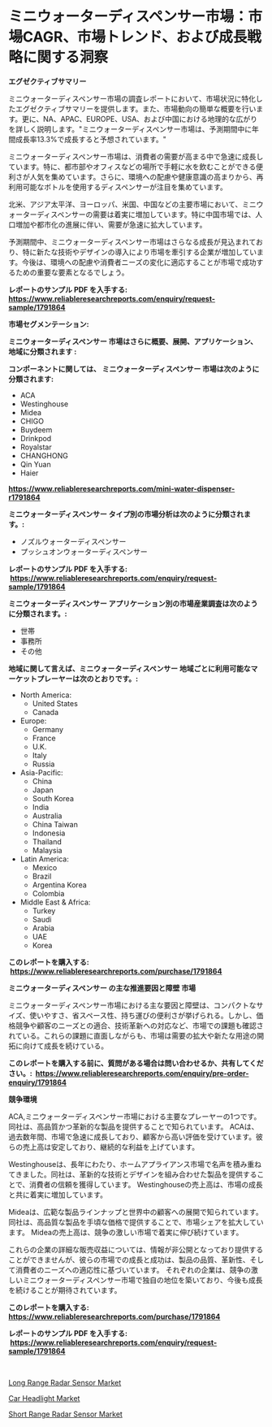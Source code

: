 <p><h1>ミニウォーターディスペンサー市場：市場CAGR、市場トレンド、および成長戦略に関する洞察</h1></p><p><strong>エグゼクティブサマリー</strong></p>
<p><p>ミニウォーターディスペンサー市場の調査レポートにおいて、市場状況に特化したエグゼクティブサマリーを提供します。また、市場動向の簡単な概要を行います。更に、NA、APAC、EUROPE、USA、および中国における地理的な広がりを詳しく説明します。"ミニウォーターディスペンサー市場は、予測期間中に年間成長率13.3%で成長すると予想されています。"</p><p>ミニウォーターディスペンサー市場は、消費者の需要が高まる中で急速に成長しています。特に、都市部やオフィスなどの場所で手軽に水を飲むことができる便利さが人気を集めています。さらに、環境への配慮や健康意識の高まりから、再利用可能なボトルを使用するディスペンサーが注目を集めています。</p><p>北米、アジア太平洋、ヨーロッパ、米国、中国などの主要市場において、ミニウォーターディスペンサーの需要は着実に増加しています。特に中国市場では、人口増加や都市化の進展に伴い、需要が急速に拡大しています。</p><p>予測期間中、ミニウォーターディスペンサー市場はさらなる成長が見込まれており、特に新たな技術やデザインの導入により市場を牽引する企業が増加しています。今後は、環境への配慮や消費者ニーズの変化に適応することが市場で成功するための重要な要素となるでしょう。</p></p>
<p><strong>レポートのサンプル PDF を入手する: <a href="https://www.reliableresearchreports.com/enquiry/request-sample/1791864">https://www.reliableresearchreports.com/enquiry/request-sample/1791864</a></strong></p>
<p><strong>市場セグメンテーション:</strong></p>
<p><strong> ミニウォーターディスペンサー 市場はさらに概要、展開、アプリケーション、地域に分類されます :</strong></p>
<p><strong>コンポーネントに関しては、 ミニウォーターディスペンサー 市場は次のように分類されます: &nbsp;</strong></p>
<p><ul><li>ACA</li><li>Westinghouse</li><li>Midea</li><li>CHIGO</li><li>Buydeem</li><li>Drinkpod</li><li>Royalstar</li><li>CHANGHONG</li><li>Qin Yuan</li><li>Haier</li></ul></p>
<p><strong><a href="https://www.reliableresearchreports.com/mini-water-dispenser-r1791864">https://www.reliableresearchreports.com/mini-water-dispenser-r1791864</a></strong></p>
<p><strong> ミニウォーターディスペンサー タイプ別の市場分析は次のように分類されます。:</strong></p>
<p><ul><li>ノズルウォーターディスペンサー</li><li>プッシュオンウォーターディスペンサー</li></ul></p>
<p><strong>レポートのサンプル PDF を入手する: &nbsp;<a href="https://www.reliableresearchreports.com/enquiry/request-sample/1791864">https://www.reliableresearchreports.com/enquiry/request-sample/1791864</a></strong></p>
<p><strong> ミニウォーターディスペンサー アプリケーション別の市場産業調査は次のように分類されます。:</strong></p>
<p><ul><li>世帯</li><li>事務所</li><li>その他</li></ul></p>
<p><strong>地域に関して言えば、ミニウォーターディスペンサー 地域ごとに利用可能なマーケットプレーヤーは次のとおりです。:</strong></p>
<p><ul>
    <li>
        North America:
        <ul>
            <li>United States</li>
            <li>Canada</li>
        </ul>
    </li>
    <li>
        Europe:
        <ul>
            <li>Germany</li>
            <li>France</li>
            <li>U.K.</li>
            <li>Italy</li>
            <li>Russia</li>
        </ul>
    </li>
    <li>
        Asia-Pacific:
        <ul>
            <li>China</li>
            <li>Japan</li>
            <li>South Korea</li>
            <li>India</li>
            <li>Australia</li>
            <li>China Taiwan</li>
            <li>Indonesia</li>
            <li>Thailand</li>
            <li>Malaysia</li>
        </ul>
    </li>
    <li>
        Latin America:
        <ul>
            <li>Mexico</li>
            <li>Brazil</li>
            <li>Argentina Korea</li>
            <li>Colombia</li>
        </ul>
    </li>
    <li>
        Middle East & Africa:
        <ul>
            <li>Turkey</li>
            <li>Saudi</li>
            <li>Arabia</li>
            <li>UAE</li>
            <li>Korea</li>
        </ul>
    </li>
    </ul></p>
<p><strong>このレポートを購入する: &nbsp;<a href="https://www.reliableresearchreports.com/purchase/1791864">https://www.reliableresearchreports.com/purchase/1791864</a></strong></p>
<p><strong>ミニウォーターディスペンサー の主な推進要因と障壁 市場</strong></p>
<p><p>ミニウォーターディスペンサー市場における主な要因と障壁は、コンパクトなサイズ、使いやすさ、省スペース性、持ち運びの便利さが挙げられる。しかし、価格競争や顧客のニーズとの適合、技術革新への対応など、市場での課題も確認されている。これらの課題に直面しながらも、市場は需要の拡大や新たな用途の開拓に向けて成長を続けている。</p></p>
<p><strong>このレポートを購入する前に、質問がある場合は問い合わせるか、共有してください。:&nbsp; <a href="https://www.reliableresearchreports.com/enquiry/pre-order-enquiry/1791864">https://www.reliableresearchreports.com/enquiry/pre-order-enquiry/1791864</a></strong></p>
<p><strong>競争環境</strong></p>
<p><p>ACA,ミニウォーターディスペンサー市場における主要なプレーヤーの1つです。同社は、高品質かつ革新的な製品を提供することで知られています。 ACAは、過去数年間、市場で急速に成長しており、顧客から高い評価を受けています。彼らの売上高は安定しており、継続的な利益を上げています。</p><p>Westinghouseは、長年にわたり、ホームアプライアンス市場で名声を積み重ねてきました。同社は、革新的な技術とデザインを組み合わせた製品を提供することで、消費者の信頼を獲得しています。 Westinghouseの売上高は、市場の成長と共に着実に増加しています。</p><p>Mideaは、広範な製品ラインナップと世界中の顧客への展開で知られています。同社は、高品質な製品を手頃な価格で提供することで、市場シェアを拡大しています。 Mideaの売上高は、競争の激しい市場で着実に伸び続けています。</p><p>これらの企業の詳細な販売収益については、情報が非公開となっており提供することができませんが、彼らの市場での成長と成功は、製品の品質、革新性、そして消費者のニーズへの適応性に基づいています。 それぞれの企業は、競争の激しいミニウォーターディスペンサー市場で独自の地位を築いており、今後も成長を続けることが期待されています。</p></p>
<p><strong>このレポートを購入する: &nbsp; <a href="https://www.reliableresearchreports.com/purchase/1791864">https://www.reliableresearchreports.com/purchase/1791864</a></strong></p>
<p><strong>レポートのサンプル PDF を入手する: &nbsp;<a href="https://www.reliableresearchreports.com/enquiry/request-sample/1791864">https://www.reliableresearchreports.com/enquiry/request-sample/1791864</a></strong><strong></strong></p>
<p>&nbsp;</p>
<p><p><a href="https://www.linkedin.com/pulse/long-range-radar-sensor-market-size-global-industry-overview-w5nqf?trackingId=awAuG4J%2FraIx8BHCNLReFg%3D%3D">Long Range Radar Sensor Market</a></p><p><a href="https://www.linkedin.com/pulse/car-headlight-market-analysis-examines-its-scope-growth-opportunities-hwa6e?trackingId=kd3nzg9heZRvKwcbJvAIAQ%3D%3D">Car Headlight Market</a></p><p><a href="https://www.linkedin.com/pulse/short-range-radar-sensor-market-share-amp-new-trends-o5yrf?trackingId=czN13e9Wmmh7XgzsTONkkQ%3D%3D">Short Range Radar Sensor Market</a></p></p>